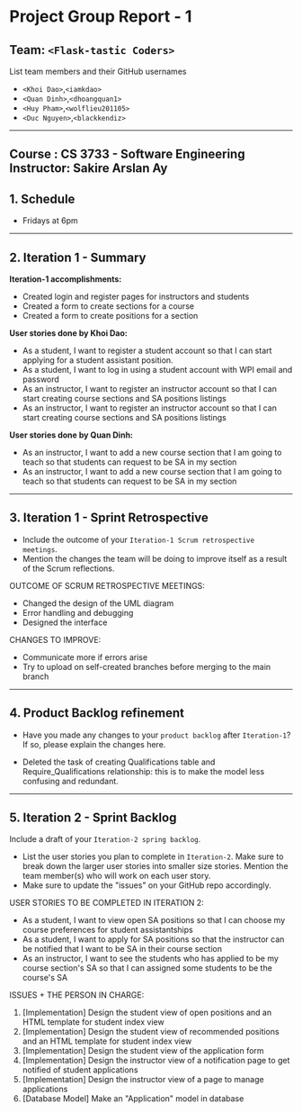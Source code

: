 # Project Group Report - 1
## Team: `<Flask-tastic Coders>`
List team members and their GitHub usernames
* `<Khoi Dao>`,`<iamkdao>`
* `<Quan Dinh>`,`<dhoangquan1>`
* `<Huy Pham>`,`<wolflieu201105>`
* `<Duc Nguyen>`,`<blackkendiz>`
---
**Course** : CS 3733 - Software Engineering
**Instructor**: Sakire Arslan Ay
----
## 1. Schedule
* Fridays at 6pm
----
## 2. Iteration 1 - Summary

**Iteration-1 accomplishments:**

* Created login and register pages for instructors and students
* Created a form to create sections for a course
* Created a form to create positions for a section

**User stories done by Khoi Dao:**

* As a student, I want to register a student account so that I can start applying for a student assistant position.
* As a student, I want to log in using a student account with WPI email and password
* As an instructor, I want to register an instructor account so that I can start creating course sections and SA positions listings
* As an instructor, I want to register an instructor account so that I can start creating course sections and SA positions listings

**User stories done by Quan Dinh:**

* As an instructor, I want to add a new course section that I am going to teach so that students can request to be SA in my section
* As an instructor, I want to add a new course section that I am going to teach so that students can request to be SA in my section
----
## 3. Iteration 1 - Sprint Retrospective
* Include the outcome of your `Iteration-1 Scrum retrospective meetings`.
* Mention the changes the team will be doing to improve itself as a result of the
Scrum reflections.

OUTCOME OF SCRUM RETROSPECTIVE MEETINGS:
* Changed the design of the UML diagram
* Error handling and debugging
* Designed the interface

CHANGES TO IMPROVE:
* Communicate more if errors arise
* Try to upload on self-created branches before merging to the main branch
----
## 4. Product Backlog refinement
* Have you made any changes to your `product backlog` after `Iteration-1`? If so,
please explain the changes here.

* Deleted the task of creating Qualifications table and Require_Qualifications relationship: this is to make the model less confusing and redundant.
----
## 5. Iteration 2 - Sprint Backlog
Include a draft of your `Iteration-2 spring backlog`.
* List the user stories you plan to complete in `Iteration-2`. Make sure to break
down the larger user stories into smaller size stories. Mention the team member(s)
who will work on each user story.
* Make sure to update the "issues" on your GitHub repo accordingly.

USER STORIES TO BE COMPLETED IN ITERATION 2:
* As a student, I want to view open SA positions so that I can choose my course preferences for student assistantships
* As a student, I want to apply for SA positions so that the instructor can be notified that I want to be SA in their course section
* As an instructor, I want to see the students who has applied to be my course section's SA so that I can assigned some students to be the course's SA

ISSUES + THE PERSON IN CHARGE:

1. [Implementation] Design the student view of open positions and an HTML template for student index view
2. [Implementation] Design the student view of recommended positions and an HTML template for student index view
3. [Implementation] Design the student view of the application form
4. [Implementation] Design the instructor view of a notification page to get notified of student applications
5. [Implementation] Design the instructor view of a page to manage applications
6. [Database Model] Make an "Application" model in database
